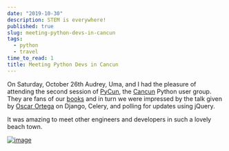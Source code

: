 ```yaml
---
date: "2019-10-30"
description: STEM is everywhere!
published: true
slug: meeting-python-devs-in-cancun
tags:
  - python
  - travel
time_to_read: 1
title: Meeting Python Devs in Cancun
---
```


On Saturday, October 26th Audrey, Uma, and I had the pleasure of attending the second session of [PyCun](https://www.meetup.com/Py-Cun/), the [Cancun](https://en.m.wikipedia.org/wiki/Canc%C3%BAn) Python user group. They are fans of our [books](/pages/books) and in turn we were impressed by the talk given by [Oscar Ortega](https://github.com/oortega) on Django, Celery, and polling for updates using jQuery.

It was amazing to meet other engineers and developers in such a lovely beach town.

[![image](images/pycun.jpeg)](https://www.meetup.com/Py-Cun/)